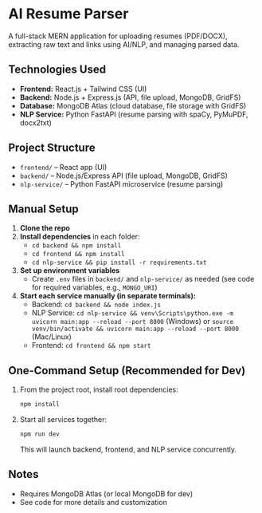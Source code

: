 # AI Resume Parser

A full-stack MERN application for uploading resumes (PDF/DOCX), extracting raw text and links using AI/NLP, and managing parsed data.

## Technologies Used

- **Frontend:** React.js + Tailwind CSS (UI)
- **Backend:** Node.js + Express.js (API, file upload, MongoDB, GridFS)
- **Database:** MongoDB Atlas (cloud database, file storage with GridFS)
- **NLP Service:** Python FastAPI (resume parsing with spaCy, PyMuPDF, docx2txt)

## Project Structure

- `frontend/` – React app (UI)
- `backend/` – Node.js/Express API (file upload, MongoDB, GridFS)
- `nlp-service/` – Python FastAPI microservice (resume parsing)

## Manual Setup

1. **Clone the repo**
2. **Install dependencies** in each folder:
   - `cd backend && npm install`
   - `cd frontend && npm install`
   - `cd nlp-service && pip install -r requirements.txt`
3. **Set up environment variables**
   - Create `.env` files in `backend/` and `nlp-service/` as needed (see code for required variables, e.g., `MONGO_URI`)
4. **Start each service manually (in separate terminals):**
   - Backend: `cd backend && node index.js`
   - NLP Service: `cd nlp-service && venv\Scripts\python.exe -m uvicorn main:app --reload --port 8000` (Windows) or `source venv/bin/activate && uvicorn main:app --reload --port 8000` (Mac/Linux)
   - Frontend: `cd frontend && npm start`

## One-Command Setup (Recommended for Dev)

1. From the project root, install root dependencies:
   ```sh
   npm install
   ```
2. Start all services together:
   ```sh
   npm run dev
   ```
   This will launch backend, frontend, and NLP service concurrently.

## Notes

- Requires MongoDB Atlas (or local MongoDB for dev)
- See code for more details and customization
